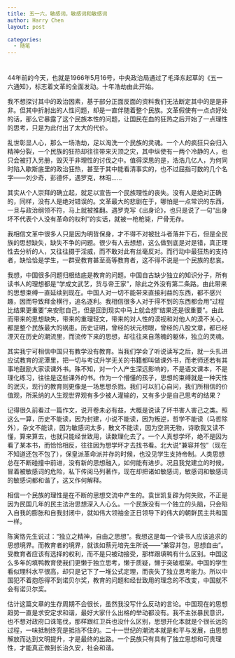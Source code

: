 ```yaml
---
title: 五一六，敏感词，敏感词和敏感词
author: Harry Chen
layout: post

categories:
  - 随笔
---
```

# 

44年前的今天，也就是1966年5月16号，中央政治局通过了毛泽东起草的《五一六通知》，标志着文革的全面发动。十年浩劫由此开始。

我不想探讨其中的政治因素，基于部分正面反面的资料我们无法断定其中的是是非非。但其中折射出的人性问题，却是一直伴随着整个民族。文革假使有一点点好处的话，那么它暴露了这个民族本性的问题，让国民在血的狂热之后开始了一点理性的思考，只是为此付出了太大的代价。

乱世彰显人心，那么一场浩劫，足以淘洗一个民族的灵魂。一个人的疯狂只会归入精神分裂，一个民族的狂热却往往带来灭顶之灾，其中纵使有一两个冷静的人，也只会被打入另册，毁灭于非理性的讨伐之中。值得深思的是，浩浩几亿人，为何同时陷入歇斯底里的政治狂热，甚至于其中能看清事实的，也不过屈指可数的几个名字——刘少奇，彭德怀，遇罗克，林昭……

其实从个人崇拜的确立起，就足以宣告一个民族理性的丧失。没有人是绝对正确的，同样，没有人是绝对错误的。文革最大的悲剧在于，哪怕是一点常识的东西，一旦与政治纲领不符，马上就被推翻。遇罗克写《出身论》，也只是说了一句“出身坏不代表个人没有革命的权利”的实话，就被一枪枪毙，尸骨无存。

我相信文革中很多人只是因为明哲保身，才不得不对被批斗者落井下石，但是全民族的思想缺失，缺失不争的问题。很少有人去想想，这么做到底是对是错，真正理性去分析的人，又往往摄于淫威，而不敢对此有丝毫反对。而行动中最狂热的支持者，缺恰恰是学生，一群受教育甚至高等教育者，这不得不说是一个民族的悲哀。

我想，中国很多问题归根结底是教育的问题。中国自古缺少独立的知识分子，所有读书人的理想都是“学成文武艺，货与帝王家”，除此之外没有第二条路。由此带来的思想束缚一直延续到现在。中国人对一切不能带来直接利益的东西，都不感兴趣，因而导致拜金横行，追名逐利。我相信很多人对于得不到的东西都会用“过程比结果更重要”来安慰自己，但是回到现实中马上就会想“结果还是很重要”。由此而带来的思想缺失，带来的重理轻文，带来的对人性的漠视和对他人的漠不关心，都是整个民族最大的祸患。历史证明，曾经的状元榜眼，曾经的八股文章，都已经湮灭在历史的潮流里，而流传下来的思想，却往往来自落魄的躯体，独立的灵魂。

其实我宁可相信中国只有教学没有教育。当我们学会了听说读写之后，就一头扎进应试教育的泥潭里，把一切与考试升学无关的书籍都叫做课外书，而老师还若有其事地鼓励大家读课外书。殊不知，对一个人产生深远影响的，不是语文课本，不是理化练习，往往是这些课外的书。作为一个懵懂的孩子，思想的束缚就是一种天性的泯灭，现行的教育则更像是一场思想杀戮。我们可以扪心自问，我们所相信的价值观，所采纳的人生观世界观有多少被人灌输的，又有多少是自己思考的结果？

记得很久前看过一篇作文，说开卷未必有益，大概是说读了坏书害人害己之类。照这么一算，历史不能读，因为封建，小说不能读，因为叛逆，哲学不能读（马哲除外），杂文不能读，因为敏感词太多，散文不能读，因为空洞无物，诗歌我又读不懂，算来算去，也就只能经世致用，读数理化去了。一个人真想学坏，绝不是因为看了某本书，而恰恰相反，往往因为想学坏才去找书看。北大说“兼容并包”（现在不知道还包不包了），保皇派革命派并存的时候，也没见学生支持帝制。人类思想总在不断碰撞中前进，没有新的思想融入，如何能有进步。况且我党建立的时候，冒着被敏感词的危险，私下传阅马列著作，现在却把诸如敏感词，敏感词和敏感词的敏感词都和谐了，这又作何解释。

相信一个民族的理性是在不断的思想交流中产生的。袁世凯复辟为何失败，不正是因为民国几年的民主法治思想深入人心么。一个民族没有一个独立的头脑，只会陷入自我的膨胀和自我封闭中，就如伟大领袖金正日领导下的伟大的朝鲜民主共和国一样。

陈寅恪先生说过：“独立之精神，自由之思想”。我想这是每一个读书人应该追求的思想境界。而教育者的境界，就该如蔡元培先生所说——“兼容并包，思想自由”。受教育者应该有选择的权利，而不是只被动接受，那样跟填鸭有什么区别。中国这么多年的填鸭教育使我们更懒于独立思考，懒于质疑，懒于突破框架。中国的学生看似理科水平很高，却只是记下了一堆公式定理，而丧失了独立思考能力。所以中国犯不着抱怨得不到诺贝尔奖，教育的问题和经世致用的理念的不改变，中国就不会有诺贝尔奖。

估计这篇文章的生存周期不会很长，虽然我没写什么反动的言论。中国现在的思想趋势一直是求安定求和谐，最好大家什么出格的举动都没有。我不主张暴民意识，也不想对政府口诛笔伐，那样跟红卫兵也没什么区别，思想开化本就是个很长远的过程，一味抵制终究是抵挡不住的。二十一世纪的潮流本就是和平与发展，由思想解放而达到文明提升，才是最终的出路。一个民族只有具有了独立思想和可贵理性，才能真正做到长治久安，社会和谐。

